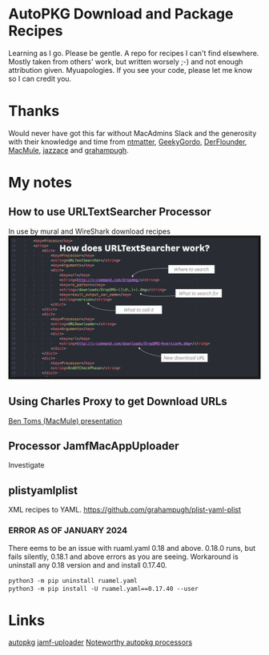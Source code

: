 # AutoPKG Download and Package Recipes
Learning as I go. Please be gentle.
A repo for recipes I can't find elsewhere. Mostly taken from others' work, but written worsely ;-) and not enough attribution given. Myuapologies. If you see your code, please let me know so I can credit you.

# Thanks
Would never have got this far without MacAdmins Slack and the generosity with their knowledge and time from [ntmatter](https://github.com/ntmatter/), [GeekyGordo](https://geekygordo.com/), [DerFlounder](https://github.com/rtrouton/), [MacMule](https://github.com/macmule/), [jazzace](https://github.com/jazzace) and [grahampugh](https://github.com/grahampugh/).

# My notes
## How to use URLTextSearcher Processor
In use by mural and WireShark download recipes
![Example](./IMAGES/URLTextSearcher.jpg)

## Using Charles Proxy to get Download URLs
[Ben Toms (MacMule) presentation](https://www.youtube.com/watch?v=yTkgrCUoxDM)

## Processor JamfMacAppUploader
Investigate

## plistyamlplist
XML recipes to YAML.
https://github.com/grahampugh/plist-yaml-plist

### ERROR AS OF JANUARY 2024
There eems to be an issue with ruaml.yaml 0.18 and above. 0.18.0 runs, but fails silently, 0.18.1 and above errors as you are seeing.
Workaround is uninstall any 0.18 version and and install 0.17.40.
```
python3 -m pip uninstall ruamel.yaml  
python3 -m pip install -U ruamel.yaml==0.17.40 --user
```
# Links
[autopkg](https://github.com/autopkg/)
[jamf-uploader](https://github.com/grahampugh/jamf-upload)
[Noteworthy autopkg processors](https://github.com/autopkg/autopkg/wiki/Noteworthy-Processors)
